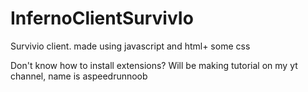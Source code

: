 # InfernoClientSurvivIo
Survivio client. made using javascript and html+ some css

Don't know how to install extensions? Will be making tutorial on my yt channel, name is aspeedrunnoob
